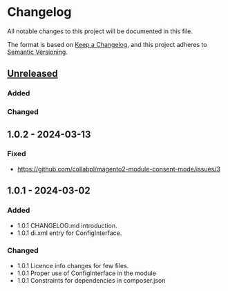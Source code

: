 # Changelog

All notable changes to this project will be documented in this file.

The format is based on [Keep a Changelog](https://keepachangelog.com/en/1.1.0/),
and this project adheres to [Semantic Versioning](https://semver.org/spec/v2.0.0.html).

## [Unreleased]

### Added

### Changed

## 1.0.2 - 2024-03-13

### Fixed

- https://github.com/collabpl/magento2-module-consent-mode/issues/3

## 1.0.1 - 2024-03-02

### Added

- 1.0.1 CHANGELOG.md introduction.
- 1.0.1 di.xml entry for ConfigInterface.

### Changed

- 1.0.1 Licence info changes for few files.
- 1.0.1 Proper use of ConfigInterface in the module
- 1.0.1 Constraints for dependencies in composer.json

[unreleased]: https://github.com/collabpl/magento2-module-consent-mode/compare/1.0.2...HEAD
[1.0.1]: https://github.com/collabpl/magento2-module-consent-mode/compare/1.0.0...1.0.1
[1.0.0]: https://github.com/collabpl/magento2-module-consent-mode/releases/tag/1.0.0
